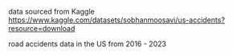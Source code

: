 data sourced from Kaggle
https://www.kaggle.com/datasets/sobhanmoosavi/us-accidents?resource=download

road accidents data in the US from 2016 - 2023
